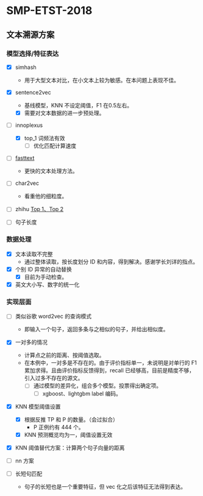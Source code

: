 # SMP-ETST-2018

## 文本溯源方案
### 模型选择/特征表达
- [x] simhash
    - 用于大型文本对比，在小文本上较为敏感。在本问题上表现不佳。

- [x] sentence2vec
    - 基线模型，KNN 不设定阈值，F1 在0.5左右。
    - [x] 需要对文本数据的进一步预处理。

- [ ] innoplexus
    - [x] top_1 词频法有效
        - [ ] 优化匹配计算速度

- [ ] [fasttext](https://github.com/facebookresearch/fastText)
    - 更快的文本处理方法。

- [ ] char2vec 
    - 看重他的细粒度。

- [ ] zhihu [Top 1、](https://github.com/chenyuntc/PyTorchText)[Top 2](https://github.com/Magic-Bubble/Zhihu) 

- [ ] 句子长度

### 数据处理
- [x] 文本读取不完整
    - 通过整体读取，按长度划分 ID 和内容，得到解决。感谢学长刘详的指点。 
- [x] 个别 ID 异常的自动替换
    - [X] 目前为手动检查。
- [x] 英文大小写、数字的统一化

### 实现层面
- [ ] 类似谷歌 word2vec 的查询模式
    - 即输入一个句子，返回多条与之相似的句子，并给出相似度。


- [x] 一对多的情况
    - 计算点之前的距离、按阈值选取。
    - 在本例中，一对多是不存在的。由于评价指标单一，未说明是对单行的 F1 累加求得。且由评价指标反馈得到，recall 已经够高，目前是精度不够，引入过多不存在的源文。
        - [ ] 通过模型的差异化，组合多个模型。投票得出确定项。 
            - [ ] xgboost、lightgbm label 编码。

- [x] KNN 模型阈值设置
    - [x] 根据反推 TP 和 P 的数量。（会过拟合）
        - P 正例约有 444 个。
    - [x] KNN 预测概览均为一，阈值设置无效
- [x] KNN 阈值替代方案：计算两个句子向量的距离

- [ ] nn 方案

- [ ] 长短句匹配
    - 句子的长短也是一个重要特征，但 vec 化之后该特征无法得到表达。  